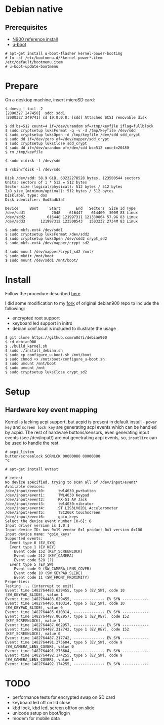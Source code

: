 # Debian native

## Prerequisites
* [N900 reference install](../reference-install)
* [u-boot](http://talk.maemo.org/showthread.php?t=81613)

```
# apt-get install u-boot-flasher kernel-power-bootimg
# ln -sf /etc/bootmenu.d/*kernel-power*.item /etc/default/bootmenu.item
# u-boot-update-bootmenu
```

# Prepare

On a desktop machine, insert microSD card:

```
$ dmesg | tail -2
[2000327.247450]  sdd: sdd1
[2000327.249741] sd 19:0:0:0: [sdd] Attached SCSI removable disk
```

```
$ dd bs=512 count=4 if=/dev/urandom of=/tmp/keyfile iflag=fullblock
$ sudo cryptsetup luksFormat -q -v -d /tmp/keyfile /dev/sdd
$ sudo cryptsetup luksOpen -d /tmp/keyfile /dev/sdd sdd_crypt
$ sudo dd if=/dev/zero of=/dev/mapper/sdd_crypt
$ sudo cryptsetup luksClose sdd_crypt
$ sudo dd if=/dev/urandom of=/dev/sdd bs=512 count=20480
$ rm /tmp/keyfile

$ sudo cfdisk -l /dev/sdd

$ /sbin/fdisk -l /dev/sdd

Disk /dev/sdd: 58.9 GiB, 63232278528 bytes, 123500544 sectors
Units: sectors of 1 * 512 = 512 bytes
Sector size (logical/physical): 512 bytes / 512 bytes
I/O size (minimum/optimal): 512 bytes / 512 bytes
Disklabel type: dos
Disk identifier: 0xd3adb3af

Device     Boot     Start       End   Sectors  Size Id Type
/dev/sdd1            2048    616447    614400  300M 83 Linux
/dev/sdd2          616448 121997311 121380864 57.9G 83 Linux
/dev/sdd3       121997312 123500543   1503232 2734M 83 Linux
```

```
$ sudo mkfs.ext4 /dev/sdd1
$ sudo cryptsetup luksFormat /dev/sdd2
$ sudo cryptsetup luksOpen /dev/sdd2 crypt_sd2
$ sudo mkfs.ext4 /dev/mapper/crypt_sd2
```

```
$ sudo mount /dev/mapper/crypt_sd2 /mnt/
$ sudo mkdir /mnt/boot
$ sudo mount /dev/sdd1 /mnt/boot/
```

# Install
Follow the procedure described [here](https://github.com/dderby/debian900)

I did some modification to my [fork](https://github.com/u0d7i/debian900) of original debian900 repo
to include the following:
- encrypted root support
- keyboard led support in initrd
- debian.conf.local is included to illustrate the usage

```
$ git clone https://github.com/u0d7i/debian900
$ cd debian900
$ ./build_kernel.sh
$ sudo ./install_debian.sh
$ sudo cp configure_u-boot.sh /mnt/boot
$ sudo chmod +x /mnt/boot/configure_u-boot.sh
$ sudo umount /mnt/boot
$ sudo umount /mnt
$ sudo cryptsetup luksClose crypt_sd2
```

# Setup

## Hardware key event mapping

Kernel is lacking acpi support, but acpid is present in default install - `power key` and `screen lock key` are generating acpi events
which can be handled by acpid. The rest of hardware buttons/sensors, even generating input events (see /dev/input/) are not genetrating
acpi events, so, `inputlirc` can be used to handle the rest.

```
# acpi_listen 
button/screenlock SCRNLCK 00000080 00000000
^C
```

```
# apt-get install evtest

# evtest 
No device specified, trying to scan all of /dev/input/event*
Available devices:
/dev/input/event0:      twl4030_pwrbutton
/dev/input/event1:      TWL4030 Keypad
/dev/input/event2:      RX-51 AV Jack
/dev/input/event3:      twl4030:vibrator
/dev/input/event4:      ST LIS3LV02DL Accelerometer
/dev/input/event5:      TSC200X touchscreen
/dev/input/event6:      gpio_keys
Select the device event number [0-6]: 6
Input driver version is 1.0.1
Input device ID: bus 0x19 vendor 0x1 product 0x1 version 0x100
Input device name: "gpio_keys"
Supported events:
  Event type 0 (EV_SYN)
  Event type 1 (EV_KEY)
    Event code 152 (KEY_SCREENLOCK)
    Event code 212 (KEY_CAMERA)
    Event code 528 (?)
  Event type 5 (EV_SW)
    Event code 9 (SW_CAMERA_LENS_COVER)
    Event code 10 (SW_KEYPAD_SLIDE)
    Event code 11 (SW_FRONT_PROXIMITY)
Properties:
Testing ... (interrupt to exit)
Event: time 1482764483.629455, type 5 (EV_SW), code 10 (SW_KEYPAD_SLIDE), value 1
Event: time 1482764483.629455, -------------- EV_SYN ------------
Event: time 1482764485.010314, type 5 (EV_SW), code 10 (SW_KEYPAD_SLIDE), value 0
Event: time 1482764485.010314, -------------- EV_SYN ------------
Event: time 1482764487.062957, type 1 (EV_KEY), code 152 (KEY_SCREENLOCK), value 1
Event: time 1482764487.062957, -------------- EV_SYN ------------
Event: time 1482764487.217742, type 1 (EV_KEY), code 152 (KEY_SCREENLOCK), value 0
Event: time 1482764487.217742, -------------- EV_SYN ------------
Event: time 1482764491.275604, type 5 (EV_SW), code 9 (SW_CAMERA_LENS_COVER), value 0
Event: time 1482764491.275604, -------------- EV_SYN ------------
Event: time 1482764492.174255, type 5 (EV_SW), code 9 (SW_CAMERA_LENS_COVER), value 1
Event: time 1482764492.174255, -------------- EV_SYN ------------
```

# TODO

- performance tests for encrypted swap on SD card
- keyboard led off on lid close
- kbd lock, kbd led, screen off/on on slide
- unicode setup on boot/login
- modem for mobile data

